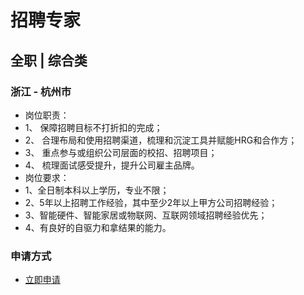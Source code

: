 
# 招聘专家
## 全职  |  综合类
### 浙江 - 杭州市

- 岗位职责：
- 1、&nbsp;保障招聘目标不打折扣的完成；
- 2、&nbsp;合理布局和使用招聘渠道，梳理和沉淀工具并赋能HRG和合作方；
- 3、&nbsp;重点参与或组织公司层面的校招、招聘项目；
- 4、&nbsp;梳理面试感受提升，提升公司雇主品牌。
- 岗位要求：
- 1、全日制本科以上学历，专业不限；
- 2、5年以上招聘工作经验，其中至少2年以上甲方公司招聘经验；
- 3、智能硬件、智能家居或物联网、互联网领域招聘经验优先；
- 4、有良好的自驱力和拿结果的能力。
### 申请方式
- <a href="mailto:hr@tuya.com?subject=求职简历-招聘专家-来自GitHub">立即申请</a>
